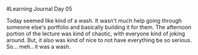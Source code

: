 #Learning Journal Day 05

Today seemed like kind of a wash.  It wasn't much help going through someone else's portfolio and basically building it for them.  The afternoon portion of the lecture was kind of chaotic, with everyone kind of joking around.  But, it also was kind of nice to not have everything be so serious.  So... meh.. it was a wash.  
